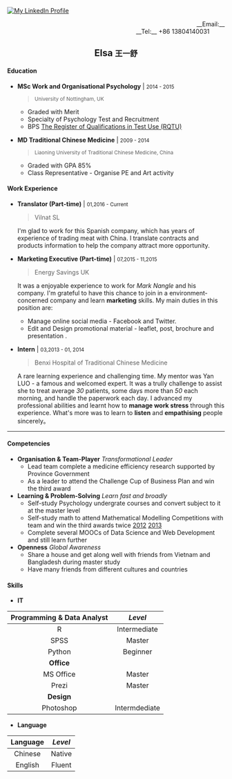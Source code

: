 [![My LinkedIn Profile](https://cdn2.hubspot.net/hub/76244/file-30458908-jpg/images/linkedin_logo_small1.jpg)](https://cn.linkedin.com/in/elsa-wang-0ba1b2a7)

<p align="right">
__Email:__ <elsa.w1990@gmail.com>
<br />
__Tel:__ +86 13804140031&nbsp;&nbsp;&nbsp;&nbsp;&nbsp;&nbsp;&nbsp;&nbsp;&nbsp;
</p>

<h2 align="center">
 Elsa
 <small>王一舒</small>
</h2>

#### Education

- __MSc Work and Organisational Psychology__ | <small>2014 - 2015</small>
  > <small>University of Nottingham, UK</small>

  * Graded with Merit
  * Specialty of Psychology Test and Recruitment
  * BPS [The Register of Qualifications in Test Use (RQTU)](https://ptc.bps.org.uk/register-qualifications-test-use-rqtu?qs=311299&ret=Wang)

- __MD Traditional Chinese Medicine__ | <small>2009 - 2014</small>
  > <small>Liaoning University of Traditional Chinese Medicine, China</small>

  * Graded with GPA 85%
  * Class Representative - Organise PE and Art activity

#### Work Experience

- __Translator (Part-time)__ | <small>01,2016 - Current</small>
  > Vilnat SL

  I'm glad to work for this Spanish company, which has years of experience of trading meat with China. I translate contracts and products information to help the company attract more opportunity.

- __Marketing Executive (Part-time)__ | <small> 07,2015 - 11,2015 </small>
  > Energy Savings UK

  It was a enjoyable experience to work for _Mark Nangle_ and his company. I'm grateful to have this chance to join in a environment-concerned company and learn __marketing__ skills. My main duties in this position are:
  - Manage online social media - Facebook and Twitter.
  - Edit and Design promotional material - leaflet, post, brochure and presentation .

- __Intern__ | <small>03,2013 - 01, 2014</small>
  > Benxi Hospital of Traditional Chinese Medicine

  A rare learning experience and challenging time. My mentor was Yan LUO - a famous and welcomed expert. It was a trully challenge to assist she to treat average _30_ patients, some days more than _50_ each morning, and handle the paperwork each day. I advanced my professional abilities and learnt how to __manage work stress__ through this experience. What's more was to learn to __listen__ and __empathising__ people sincerely。

---

#### Competencies

- __Organisation & Team-Player__
  _Transformational Leader_
  * Lead team complete a medicine efficiency research supported by Province Government
  * As a leader to attend the Challenge Cup of Business Plan  and win the third award
- __Learning & Problem-Solving__
  _Learn fast and broadly_
  * Self-study Psychology undergrate courses and convert subject to it at the master level
  * Self-study math to attend Mathematical Modelling Competitions with team and win the third awards twice [2012](http://wenku.baidu.com/view/a14dba380912a2161479292a.html) [2013](http://www.madio.net/article-394.html)
  * Complete several MOOCs of Data Science and Web Development and still learn further
- __Openness__
  _Global Awareness_
  * Share a house and get along well with friends from Vietnam and Bangladesh during master study
  * Have many friends from different cultures and countries

#### Skills
- __IT__

| Programming & Data Analyst | _Level_   |
| :-------------: | :-------------: |
| R       | Intermediate       |
| SPSS | Master |
| Python | Beginner |
| __Office__ |
| MS Office | Master |
| Prezi | Master |
| __Design__ |
| Photoshop | Intermdediate |

- __Language__

| Language | _Level_     |
| :-------------: | :-------------: |
| Chinese       | Native       |
| English  | Fluent
